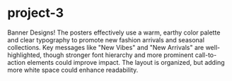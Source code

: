 # project-3
Banner Designs!
The posters effectively use a warm, earthy color palette and clear typography to promote new fashion arrivals and seasonal collections. Key messages like "New Vibes" and "New Arrivals" are well-highlighted, though stronger font hierarchy and more prominent call-to-action elements could improve impact. The layout is organized, but adding more white space could enhance readability.
